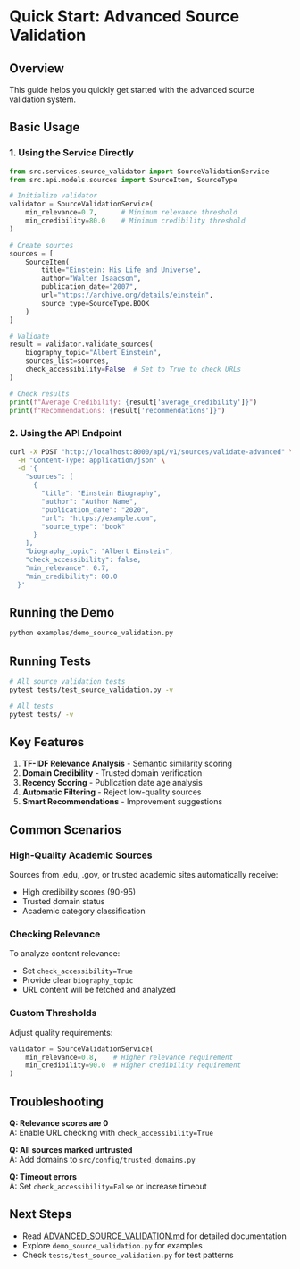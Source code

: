 # Quick Start: Advanced Source Validation

## Overview
This guide helps you quickly get started with the advanced source validation system.

## Basic Usage

### 1. Using the Service Directly

```python
from src.services.source_validator import SourceValidationService
from src.api.models.sources import SourceItem, SourceType

# Initialize validator
validator = SourceValidationService(
    min_relevance=0.7,      # Minimum relevance threshold
    min_credibility=80.0    # Minimum credibility threshold
)

# Create sources
sources = [
    SourceItem(
        title="Einstein: His Life and Universe",
        author="Walter Isaacson",
        publication_date="2007",
        url="https://archive.org/details/einstein",
        source_type=SourceType.BOOK
    )
]

# Validate
result = validator.validate_sources(
    biography_topic="Albert Einstein",
    sources_list=sources,
    check_accessibility=False  # Set to True to check URLs
)

# Check results
print(f"Average Credibility: {result['average_credibility']}")
print(f"Recommendations: {result['recommendations']}")
```

### 2. Using the API Endpoint

```bash
curl -X POST "http://localhost:8000/api/v1/sources/validate-advanced" \
  -H "Content-Type: application/json" \
  -d '{
    "sources": [
      {
        "title": "Einstein Biography",
        "author": "Author Name",
        "publication_date": "2020",
        "url": "https://example.com",
        "source_type": "book"
      }
    ],
    "biography_topic": "Albert Einstein",
    "check_accessibility": false,
    "min_relevance": 0.7,
    "min_credibility": 80.0
  }'
```

## Running the Demo

```bash
python examples/demo_source_validation.py
```

## Running Tests

```bash
# All source validation tests
pytest tests/test_source_validation.py -v

# All tests
pytest tests/ -v
```

## Key Features

1. **TF-IDF Relevance Analysis** - Semantic similarity scoring
2. **Domain Credibility** - Trusted domain verification
3. **Recency Scoring** - Publication date age analysis
4. **Automatic Filtering** - Reject low-quality sources
5. **Smart Recommendations** - Improvement suggestions

## Common Scenarios

### High-Quality Academic Sources
Sources from .edu, .gov, or trusted academic sites automatically receive:
- High credibility scores (90-95)
- Trusted domain status
- Academic category classification

### Checking Relevance
To analyze content relevance:
- Set `check_accessibility=True`
- Provide clear `biography_topic`
- URL content will be fetched and analyzed

### Custom Thresholds
Adjust quality requirements:
```python
validator = SourceValidationService(
    min_relevance=0.8,    # Higher relevance requirement
    min_credibility=90.0  # Higher credibility requirement
)
```

## Troubleshooting

**Q: Relevance scores are 0**  
A: Enable URL checking with `check_accessibility=True`

**Q: All sources marked untrusted**  
A: Add domains to `src/config/trusted_domains.py`

**Q: Timeout errors**  
A: Set `check_accessibility=False` or increase timeout

## Next Steps

- Read [ADVANCED_SOURCE_VALIDATION.md](ADVANCED_SOURCE_VALIDATION.md) for detailed documentation
- Explore `demo_source_validation.py` for examples
- Check `tests/test_source_validation.py` for test patterns
